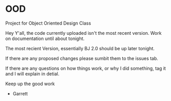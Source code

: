 OOD
===

Project for Object Oriented Design Class

Hey Y'all, the code currently uploaded isn't the most recent version.  Work on documentation until about tonight.

The most recient Version, essentially BJ 2.0 should be up later tonight.

If there are any proposed changes please sumbit them to the issues tab.

If there are any questions on how things work, or why I did something, tag it and I will explain in detial.

Keep up the good work

- Garrett
